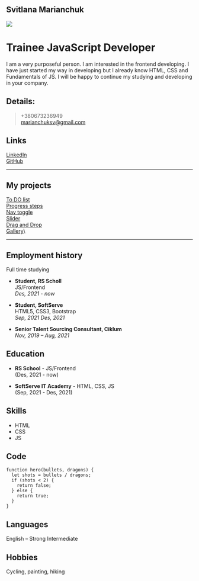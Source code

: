 
## Svitlana Marianchuk

![](https://i.postimg.cc/k4KTh9DW/foto.jpg)

# Trainee JavaScript Developer
I am a very purposeful person. I am interested in the frontend developing. I
have just started my way in developing but I already know HTML, CSS and
Fundamentals of JS. I will be happy to continue my studying and developing in
your company.

## Details:
   >+380673236949\
    marianchuksv@gmail.com

## Links
[LinkedIn](https://www.linkedin.com/in/svitlana-marianchuk-026165180/)\
[GitHub](https://github.com/Marianchuk)

***
## My projects
[To DO list](https://marianchuk.github.io/08-to-do-list/)\
[Progress steps](https://marianchuk.github.io/7-progress-steps/)\
[Nav toggle](https://marianchuk.github.io/06_mobile-nav-toggle/)\
[Slider](https://marianchuk.github.io/03_slider/)\
[Drag and Drop](https://marianchuk.github.io/02_drag_and_drop/)\
[Gallery](https://marianchuk.github.io/01_gallery_of_cards/)\
***
## Employment history
Full time studying
 * **Student, RS Scholl**\
  JS/Frontend\
  *Des, 2021 - now*

 * **Student, SoftServe**\
  HTML5, CSS3, Bootstrap\
  *Sep, 2021 Des, 2021*
    
 * **Senior Talent Sourcing Consultant, Ciklum**\
  *Nov, 2019 – Aug, 2021*

## Education
 * **RS School** - JS/Frontend\
(Des, 2021 - now)
     
 * **SoftServe IT Academy** - HTML, CSS, JS\
(Sep, 2021 - Des, 2021)

## Skills
* HTML
* CSS
* JS

## Code
```
function hero(bullets, dragons) {
  let shots = bullets / dragons;
  if (shots < 2) {
    return false;
  } else {
    return true;
  }
}
```

## Languages
English – Strong Intermediate
## Hobbies
Cycling, painting, hiking